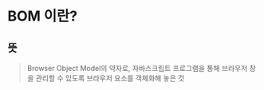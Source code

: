 # BOM 이란?

## 뜻

> Browser Object Model의 약자로, 자바스크립트 프로그램을 통해 브라우저 창을 관리할 수 있도록 브라우저 요소를 객체화해 놓은 것

